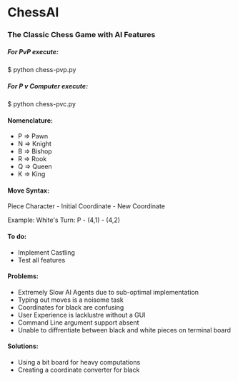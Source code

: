 # ChessAI
### The Classic Chess Game with AI Features

##### For PvP execute:
$ python chess-pvp.py

##### For P v Computer execute:
$ python chess-pvc.py
	
#### Nomenclature:
  - P => Pawn
  - N => Knight
  - B => Bishop
  - R => Rook
  - Q => Queen
  - K => King
  
#### Move Syntax:
Piece Character - Initial Coordinate - New Coordinate

Example: White's Turn: P - (4,1) - (4,2)

#### To do:
 - Implement Castling
 - Test all features

#### Problems:
 - Extremely Slow AI Agents due to sub-optimal implementation
 - Typing out moves is a noisome task
 - Coordinates for black are confusing
 - User Experience is lacklustre without a GUI
 - Command Line argument support absent
 - Unable to diffrentiate between black and white pieces on terminal board

#### Solutions:
 - Using a bit board for heavy computations
 - Creating a coordinate converter for black